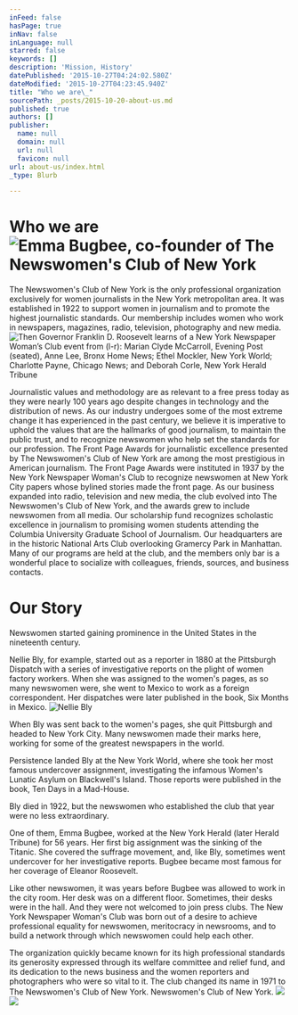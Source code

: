 ```yaml
---
inFeed: false
hasPage: true
inNav: false
inLanguage: null
starred: false
keywords: []
description: 'Mission, History'
datePublished: '2015-10-27T04:24:02.580Z'
dateModified: '2015-10-27T04:23:45.940Z'
title: "Who we are\_"
sourcePath: _posts/2015-10-20-about-us.md
published: true
authors: []
publisher:
  name: null
  domain: null
  url: null
  favicon: null
url: about-us/index.html
_type: Blurb

---
```

# Who we are ![Emma Bugbee, co-founder of The Newswomen's Club of New York](https://the-grid-user-content.s3-us-west-2.amazonaws.com/13ac1c0d-1cf1-4b8b-872d-e3ed5b1af6a4.jpg)

The Newswomen's Club of New York is the only professional organization exclusively for women journalists in the New York metropolitan area. It was established in 1922 to support women in journalism and to promote the highest journalistic standards. Our membership includes women who work in newspapers, magazines, radio, television, photography and new media. ![Then Governor Franklin D. Roosevelt learns of a New York Newspaper Woman’s Club event from (l-r): Marian Clyde McCarroll, Evening Post (seated), Anne Lee, Bronx Home News; Ethel Mockler, New York World; Charlotte Payne, Chicago News; and Deborah Corle, New York Herald Tribune](https://the-grid-user-content.s3-us-west-2.amazonaws.com/cacfa1a4-fd6a-4ebd-94ad-554f0ab5b194.jpg)

Journalistic values and methodology are as relevant to a free press today as they were nearly 100 years ago despite changes in technology and the distribution of news. As our industry undergoes some of the most extreme change it has experienced in the past century, we believe it is imperative to uphold the values that are the hallmarks of good journalism, to maintain the public trust, and to recognize newswomen who help set the standards for our profession. The Front Page Awards for journalistic excellence presented by The Newswomen's Club of New York are among the most prestigious in American journalism.
The Front Page Awards were instituted in 1937 by the New York Newspaper Woman's Club to recognize newswomen at New York City papers whose bylined stories made the front page. As our business expanded into radio, television and new media, the club evolved into The Newswomen's Club of New York, and the awards grew to include newswomen from all media.
Our scholarship fund recognizes scholastic excellence in journalism to promising women students attending the Columbia University Graduate School of Journalism.
Our headquarters are in the historic National Arts Club overlooking Gramercy Park in Manhattan. Many of our programs are held at the club, and the members only bar is a wonderful place to socialize with colleagues, friends, sources, and business contacts.

# Our Story 

Newswomen started gaining prominence in the United States in the nineteenth century. 

Nellie Bly, for example, started out as a reporter in 1880 at the Pittsburgh Dispatch with a series of investigative reports on the plight of women factory workers.
When she was assigned to the women's pages, as so many newswomen were, she went to Mexico to work as a foreign correspondent.
Her dispatches were later published in the book, Six Months in Mexico. ![Nellie Bly](https://the-grid-user-content.s3-us-west-2.amazonaws.com/5eda6cf3-d10c-46e8-a856-061f0d973544.jpg)

When Bly was sent back to the women's pages, she quit Pittsburgh and headed to New York City. Many newswomen made their marks here, working for some of the greatest newspapers in the world. 

Persistence landed Bly at the New York World, where she took her most famous undercover assignment, investigating the infamous Women's Lunatic Asylum on Blackwell's Island.
Those reports were published in the book, Ten Days in a Mad-House.  

Bly died in 1922, but the newswomen who established the club that year were no less extraordinary. 

One of them, Emma Bugbee, worked at the New York Herald (later Herald Tribune) for 56 years. Her first big assignment was the sinking of the Titanic.
She covered the suffrage movement, and, like Bly, sometimes went undercover for her investigative reports.
Bugbee became most famous for her coverage of Eleanor Roosevelt. 

Like other newswomen, it was years before Bugbee was allowed to work in the city room. Her desk was on a different floor. Sometimes, their desks were in the hall. And they were not welcomed to join press clubs.
The New York Newspaper Woman's Club was born out of a desire to achieve professional equality for newswomen, meritocracy in newsrooms, and to build a network through which newswomen could help each other. 

The organization quickly became known for its high professional standards its generosity expressed through its welfare committee and relief fund, and its dedication to the news business and the women reporters and photographers who were so vital to it.
The club changed its name in 1971 to The Newswomen's Club of New York.
Newswomen's Club of New York.
![](https://the-grid-user-content.s3-us-west-2.amazonaws.com/4128893a-2b3a-4caa-bc30-008aaaa9cf97.jpg)
![](https://the-grid-user-content.s3-us-west-2.amazonaws.com/4cfb60a2-17aa-414d-9a88-b8c6640b926a.jpg)